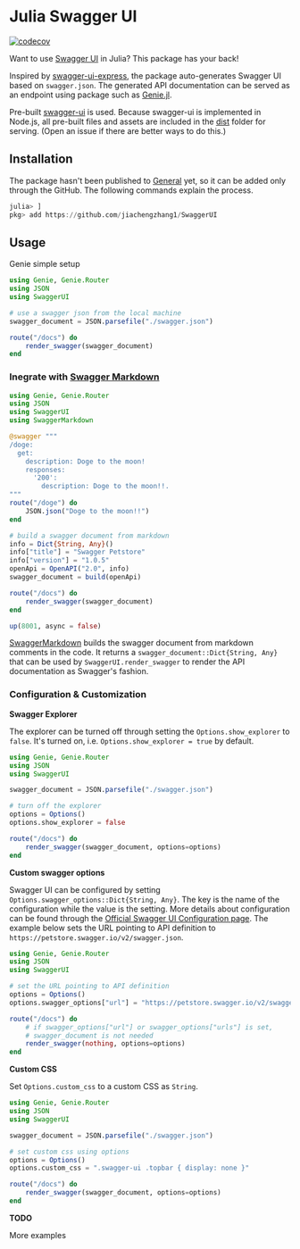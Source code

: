 # Julia Swagger UI
[![codecov](https://codecov.io/gh/jiachengzhang1/SwaggerUI/branch/master/graph/badge.svg?token=H88TK4G1NY)](https://codecov.io/gh/jiachengzhang1/SwaggerUI)

Want to use [Swagger UI](https://swagger.io/tools/swagger-ui/) in Julia? This package has your back!

Inspired by [swagger-ui-express](https://github.com/scottie1984/swagger-ui-express), the package auto-generates Swagger UI based on `swagger.json`. The generated API documentation can be served as an endpoint using package such as [Genie.jl](https://github.com/GenieFramework/Genie.jl).

Pre-built [swagger-ui](https://github.com/swagger-api/swagger-ui/tree/master/dist) is used. Because swagger-ui is implemented in Node.js, all pre-built files and assets are included in the [dist](dist) folder for serving. (Open an issue if there are better ways to do this.)

## Installation

The package hasn't been published to [General](https://github.com/JuliaRegistries/General) yet, so it can be added only through the GitHub. The following commands explain the process.

```julia
julia> ]
pkg> add https://github.com/jiachengzhang1/SwaggerUI
```
## Usage

Genie simple setup

```julia
using Genie, Genie.Router
using JSON
using SwaggerUI

# use a swagger json from the local machine
swagger_document = JSON.parsefile("./swagger.json")

route("/docs") do 
    render_swagger(swagger_document)
end
```

### Inegrate with [Swagger Markdown](https://github.com/jiachengzhang1/SwaggerMarkdown)

```julia
using Genie, Genie.Router
using JSON
using SwaggerUI
using SwaggerMarkdown

@swagger """
/doge:
  get:
    description: Doge to the moon!
    responses:
      '200':
        description: Doge to the moon!!.
"""
route("/doge") do 
    JSON.json("Doge to the moon!!")
end

# build a swagger document from markdown
info = Dict{String, Any}()
info["title"] = "Swagger Petstore"
info["version"] = "1.0.5"
openApi = OpenAPI("2.0", info)
swagger_document = build(openApi)

route("/docs") do 
    render_swagger(swagger_document)
end

up(8001, async = false)
```

[SwaggerMarkdown](https://github.com/jiachengzhang1/SwaggerMarkdown) builds the swagger document from markdown comments in the code. It returns a `swagger_document::Dict{String, Any}` that can be used by `SwaggerUI.render_swagger` to render the API documentation as Swagger's fashion.


### Configuration & Customization

**Swagger Explorer**

The explorer can be turned off through setting the `Options.show_explorer` to `false`. It's turned on, i.e. `Options.show_explorer = true` by default.

```julia
using Genie, Genie.Router
using JSON
using SwaggerUI

swagger_document = JSON.parsefile("./swagger.json")

# turn off the explorer
options = Options()
options.show_explorer = false

route("/docs") do 
    render_swagger(swagger_document, options=options)
end
```

**Custom swagger options**

Swagger UI can be configured by setting `Options.swagger_options::Dict{String, Any}`. The key is the name of the configuration while the value is the setting. More details about configuration can be found through the [Official Swagger UI Configuration page](https://github.com/swagger-api/swagger-ui/blob/master/docs/usage/configuration.md). The example below sets the URL pointing to API definition to `https://petstore.swagger.io/v2/swagger.json`.

```julia
using Genie, Genie.Router
using JSON
using SwaggerUI

# set the URL pointing to API definition
options = Options()
options.swagger_options["url"] = "https://petstore.swagger.io/v2/swagger.json"

route("/docs") do 
    # if swagger_options["url"] or swagger_options["urls"] is set,
    # swagger_document is not needed
    render_swagger(nothing, options=options)
end
```

**Custom CSS**

Set `Options.custom_css` to a custom CSS as `String`.

```julia
using Genie, Genie.Router
using JSON
using SwaggerUI

swagger_document = JSON.parsefile("./swagger.json")

# set custom css using options
options = Options()
options.custom_css = ".swagger-ui .topbar { display: none }"

route("/docs") do 
    render_swagger(swagger_document, options=options)
end
```

**TODO** 

More examples

